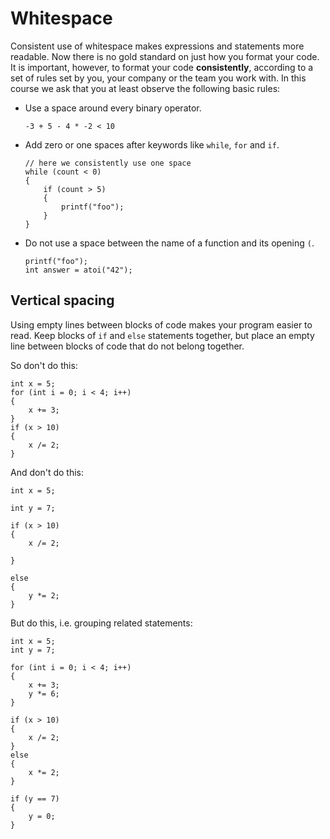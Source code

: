 # Whitespace

Consistent use of whitespace makes expressions and statements more readable. Now there is no gold standard on just how you format your code. It is important, however, to format your code **consistently**, according to a set of rules set by you, your company or the team you work with. In this course we ask that you at least observe the following basic rules:

-   Use a space around every binary operator.

        -3 + 5 - 4 * -2 < 10

-   Add zero or one spaces after keywords like `while`, `for` and `if`.

        // here we consistently use one space
        while (count < 0)
        {
            if (count > 5)
            {
                printf("foo");
            }
        }

-   Do not use a space between the name of a function and its opening `(`.

        printf("foo");
        int answer = atoi("42");

## Vertical spacing

Using empty lines between blocks of code makes your program easier to read. Keep blocks of `if` and `else` statements together, but place an empty line between blocks of code that do not belong together.

So don't do this:

    int x = 5;
    for (int i = 0; i < 4; i++)
    {
        x += 3;
    }
    if (x > 10)
    {
        x /= 2;
    }

And don't do this:

    int x = 5;

    int y = 7;

    if (x > 10)
    {
        x /= 2;

    }

    else
    {
        y *= 2;
    }

But do this, i.e. grouping related statements:

    int x = 5;
    int y = 7;

    for (int i = 0; i < 4; i++)
    {
        x += 3;
        y *= 6;
    }

    if (x > 10)
    {
        x /= 2;
    }
    else
    {
        x *= 2;
    }

    if (y == 7)
    {
        y = 0;
    }
